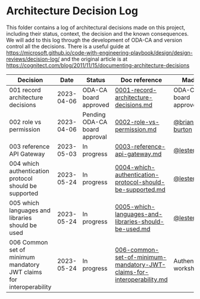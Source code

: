 # Architecture Decision Log

This folder contains a log of architectural decisions made on this project, including their status, context, the decision and the known consequences. We will add to this log through the development of ODA-CA and version control all the decisions. There is a useful guide at https://microsoft.github.io/code-with-engineering-playbook/design/design-reviews/decision-log/ and the original article is at https://cognitect.com/blog/2011/11/15/documenting-architecture-decisions


| Decision | Date | Status | Doc reference | Made By |
|----------|-------|-------|---------------|---------|
| 001 record architecture decisions | 2023-04-06 | ODA-CA board approved | [0001-record-architecture-decisions.md](0001-record-architecture-decisions.md) |   ODA-CA board approved   |
| 002 role vs permission | 2023-04-06 | Pending ODA-CA board approval | [0002-role-vs-permission.md](0002-role-vs-permission.md) |   [@brian-burton](https://www.github.com/brian-burton)   |
| 003 reference API Gateway | 2023-05-03 | In progress | [0003-reference-api-gateway.md](0003-reference-api-gateway.md) |   [@lesterthomas](https://www.github.com/lesterthomas)   |
| 004 which authentication protocol should be supported | 2023-05-24 | In progress | [0004-which-authentication-protocol-should-be-supported.md](0004-which-authentication-protocol-should-be-supported.md) |   [@lesterthomas](https://www.github.com/lesterthomas)   |
| 005 which languages and libraries should be used | 2023-05-24 | In progress | [0005-which-languages-and-libraries-should-be-used.md](0005-which-languages-and-libraries-should-be-used.md) |   [@lesterthomas](https://www.github.com/lesterthomas)   |
| 006 Common set of minimum mandatory JWT claims for interoperability | 2023-05-24 | In progress | [006-common-set-of-minimum-mandatory-JWT-claims-for-interoperability.md](006-common-set-of-minimum-mandatory-JWT-claims-for-interoperability.md) |  Authentication workshop |



